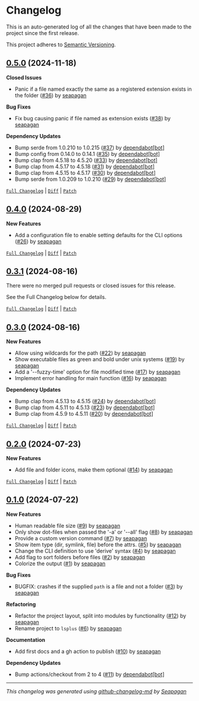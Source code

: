 # Changelog

This is an auto-generated log of all the changes that have been made to the
project since the first release.

This project adheres to [Semantic Versioning](https://semver.org/spec/v2.0.0.html).


## [0.5.0](https://github.com/seapagan/lsplus/releases/tag/0.5.0) (2024-11-18)

**Closed Issues**

- Panic if a file named exactly the same as a registered extension exists in the folder ([#36](https://github.com/seapagan/lsplus/issues/36)) by [seapagan](https://github.com/seapagan)

**Bug Fixes**

- Fix bug causing panic if file named as extension exists ([#38](https://github.com/seapagan/lsplus/pull/38)) by [seapagan](https://github.com/seapagan)

**Dependency Updates**

- Bump serde from 1.0.210 to 1.0.215 ([#37](https://github.com/seapagan/lsplus/pull/37)) by [dependabot[bot]](https://github.com/apps/dependabot)
- Bump config from 0.14.0 to 0.14.1 ([#35](https://github.com/seapagan/lsplus/pull/35)) by [dependabot[bot]](https://github.com/apps/dependabot)
- Bump clap from 4.5.18 to 4.5.20 ([#33](https://github.com/seapagan/lsplus/pull/33)) by [dependabot[bot]](https://github.com/apps/dependabot)
- Bump clap from 4.5.17 to 4.5.18 ([#31](https://github.com/seapagan/lsplus/pull/31)) by [dependabot[bot]](https://github.com/apps/dependabot)
- Bump clap from 4.5.15 to 4.5.17 ([#30](https://github.com/seapagan/lsplus/pull/30)) by [dependabot[bot]](https://github.com/apps/dependabot)
- Bump serde from 1.0.209 to 1.0.210 ([#29](https://github.com/seapagan/lsplus/pull/29)) by [dependabot[bot]](https://github.com/apps/dependabot)

[`Full Changelog`](https://github.com/seapagan/lsplus/compare/0.4.0...0.5.0) | [`Diff`](https://github.com/seapagan/lsplus/compare/0.4.0...0.5.0.diff) | [`Patch`](https://github.com/seapagan/lsplus/compare/0.4.0...0.5.0.patch)

## [0.4.0](https://github.com/seapagan/lsplus/releases/tag/0.4.0) (2024-08-29)

**New Features**

- Add a configuration file to enable setting defaults for the CLI options ([#26](https://github.com/seapagan/lsplus/pull/26)) by [seapagan](https://github.com/seapagan)

[`Full Changelog`](https://github.com/seapagan/lsplus/compare/0.3.1...0.4.0) | [`Diff`](https://github.com/seapagan/lsplus/compare/0.3.1...0.4.0.diff) | [`Patch`](https://github.com/seapagan/lsplus/compare/0.3.1...0.4.0.patch)

## [0.3.1](https://github.com/seapagan/lsplus/releases/tag/0.3.1) (2024-08-16)

There were no merged pull requests or closed issues for this release.

See the Full Changelog below for details.

[`Full Changelog`](https://github.com/seapagan/lsplus/compare/0.3.0...0.3.1) | [`Diff`](https://github.com/seapagan/lsplus/compare/0.3.0...0.3.1.diff) | [`Patch`](https://github.com/seapagan/lsplus/compare/0.3.0...0.3.1.patch)

## [0.3.0](https://github.com/seapagan/lsplus/releases/tag/0.3.0) (2024-08-16)

**New Features**

- Allow using wildcards for the path ([#22](https://github.com/seapagan/lsplus/pull/22)) by [seapagan](https://github.com/seapagan)
- Show executable files as green and bold under unix systems ([#19](https://github.com/seapagan/lsplus/pull/19)) by [seapagan](https://github.com/seapagan)
- Add a '--fuzzy-time' option for file modified time ([#17](https://github.com/seapagan/lsplus/pull/17)) by [seapagan](https://github.com/seapagan)
- Implement error handling for main function ([#16](https://github.com/seapagan/lsplus/pull/16)) by [seapagan](https://github.com/seapagan)

**Dependency Updates**

- Bump clap from 4.5.13 to 4.5.15 ([#24](https://github.com/seapagan/lsplus/pull/24)) by [dependabot[bot]](https://github.com/apps/dependabot)
- Bump clap from 4.5.11 to 4.5.13 ([#23](https://github.com/seapagan/lsplus/pull/23)) by [dependabot[bot]](https://github.com/apps/dependabot)
- Bump clap from 4.5.9 to 4.5.11 ([#20](https://github.com/seapagan/lsplus/pull/20)) by [dependabot[bot]](https://github.com/apps/dependabot)

[`Full Changelog`](https://github.com/seapagan/lsplus/compare/0.2.0...0.3.0) | [`Diff`](https://github.com/seapagan/lsplus/compare/0.2.0...0.3.0.diff) | [`Patch`](https://github.com/seapagan/lsplus/compare/0.2.0...0.3.0.patch)

## [0.2.0](https://github.com/seapagan/lsplus/releases/tag/0.2.0) (2024-07-23)

**New Features**

- Add file and folder icons, make them optional ([#14](https://github.com/seapagan/lsplus/pull/14)) by [seapagan](https://github.com/seapagan)

[`Full Changelog`](https://github.com/seapagan/lsplus/compare/0.1.0...0.2.0) | [`Diff`](https://github.com/seapagan/lsplus/compare/0.1.0...0.2.0.diff) | [`Patch`](https://github.com/seapagan/lsplus/compare/0.1.0...0.2.0.patch)

## [0.1.0](https://github.com/seapagan/lsplus/releases/tag/0.1.0) (2024-07-22)

**New Features**

- Human readable file size ([#9](https://github.com/seapagan/lsplus/pull/9)) by [seapagan](https://github.com/seapagan)
- Only show dot-files when passed the '-a' or '--all' flag ([#8](https://github.com/seapagan/lsplus/pull/8)) by [seapagan](https://github.com/seapagan)
- Provide a custom version command ([#7](https://github.com/seapagan/lsplus/pull/7)) by [seapagan](https://github.com/seapagan)
- Show item type (dir, symlink, file) before the attrs. ([#5](https://github.com/seapagan/lsplus/pull/5)) by [seapagan](https://github.com/seapagan)
- Change the CLI definition to use 'derive' syntax ([#4](https://github.com/seapagan/lsplus/pull/4)) by [seapagan](https://github.com/seapagan)
- Add flag to sort folders before files ([#2](https://github.com/seapagan/lsplus/pull/2)) by [seapagan](https://github.com/seapagan)
- Colorize the output ([#1](https://github.com/seapagan/lsplus/pull/1)) by [seapagan](https://github.com/seapagan)

**Bug Fixes**

- BUGFIX: crashes if the supplied `path` is a file and not a folder ([#3](https://github.com/seapagan/lsplus/pull/3)) by [seapagan](https://github.com/seapagan)

**Refactoring**

- Refactor the project layout, split into modules by functionality ([#12](https://github.com/seapagan/lsplus/pull/12)) by [seapagan](https://github.com/seapagan)
- Rename project to `lsplus` ([#6](https://github.com/seapagan/lsplus/pull/6)) by [seapagan](https://github.com/seapagan)

**Documentation**

- Add first docs and a gh action to publish ([#10](https://github.com/seapagan/lsplus/pull/10)) by [seapagan](https://github.com/seapagan)

**Dependency Updates**

- Bump actions/checkout from 2 to 4 ([#11](https://github.com/seapagan/lsplus/pull/11)) by [dependabot[bot]](https://github.com/apps/dependabot)

---
*This changelog was generated using [github-changelog-md](http://changelog.seapagan.net/) by [Seapagan](https://github.com/seapagan)*
